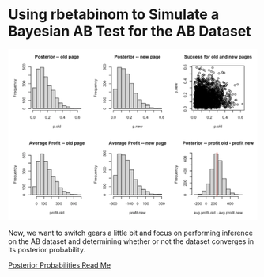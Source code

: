 # Using rbetabinom to Simulate a Bayesian AB Test for the AB Dataset

![rbetabinom](https://github.com/EvaGostiuk/MAT4376-project-2-team-3/blob/master/AB_DataSet/images/rbetabinom.png?raw=true)



Now, we want to switch gears a little bit and focus on performing inference on the AB dataset and determining whether or not the dataset converges in its posterior probability. 

[Posterior Probabilities Read Me](https://github.com/EvaGostiuk/MAT4376-project-2-team-3/blob/master/AB_DataSet/task_3/README.md)
